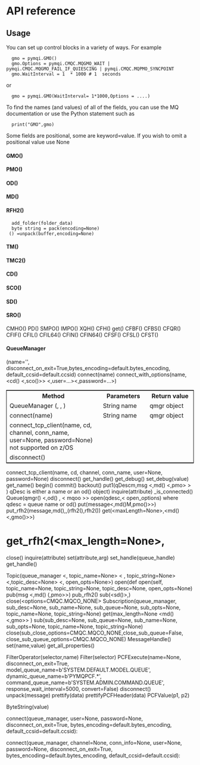 # API reference

## Usage

You can set up control blocks in a variety of ways.
For example

      gmo = pymqi.GMO() 
      gmo.Options = pymqi.CMQC.MQGMO_WAIT | pymqi.CMQC.MQGMO_FAIL_IF_QUIESCING | pymqi.CMQC.MQPMO_SYNCPOINT 
      gmo.WaitInterval = 1  * 1000 # 1  seconds

or 

      gmo = pymqi.GMO(WaitInterval= 1*1000,Options = ....)
  
To find the names (and values) of all of the fields, you can use the MQ documentation or use the Python statement such as 

      print("GMO",gmo)

Some fields are positional, some are keyword=value.  If you wish to omit a positional value use None

#### GMO()
#### PMO()
#### OD()
#### MD()
#### RFH2()
      add_folder(folder_data)
      byte string = pack(encoding=None)
     () =unpack(buffer,encoding=None)
#### TM()
#### TMC2()
#### CD()
#### SCO()
#### SD()
#### SRO()
   
CMHO()
PD()
SMPO()
IMPO()
XQH()
CFH()
 get()
CFBF()
CFBS()
CFQR()
CFIF()
CFIL()
CFIL64()
CFIN()
CFIN64()
CFSF()
CFSL()
CFST()
#### QueueManager
(name='', disconnect_on_exit=True,bytes_encoding=default.bytes_encoding, default_ccsid=default.ccsid)
 connect(name)
 connect_with_options(name, <cd() <,sco()>> <,user=...><,password=...>)

<table style="border: 1px solid black;">
  <tr>
    <th width=50%>Method</th>
    <th width=25%>Parameters</th>
    <th width=25%>Return value </th>
  </tr>
 <tr>
    <td>QueueManager
(<name=''>, <disconnect_on_exit=True>,<bytes_encoding=default.bytes_encoding,> <default_ccsid=default.ccsid>)</td>
    <td>String name</td>
    <td> qmgr object </td>
  </tr>
  <tr>
    <td>connect(name)</td>
    <td>String name</td>
    <td> qmgr object </td>
  </tr>
 <tr>
    <td>connect_tcp_client(name, cd, channel, conn_name, user=None, password=None) not supported on z/OS</td>
    <td></td>
    <td></td>
  </tr>
<tr>
    <td>disconnect()</td>
    <td></td>
    <td></td>
  </tr>
</table> 



  
 connect_tcp_client(name, cd, channel, conn_name, user=None, password=None)
 disconnect()
 get_handle()
 get_debug()
 set_debug(value) 
 get_name()
 begin()
 commit()
 backout()
 put1(qDescm,msg <,md() <,pmo> > )
    qDesc is either a name or an od() object)
 inquire(attribute) 
 _is_connected() 
Queue(qmgr() <,od() , <  mqoo >>
  open(qdesc,< open_options)
    where qdesc = queue name or od()
  put(message<,md()M,pmo()>>)
  put_rfh2(message,md(),,(rfh2(),rfh2())
  get(<maxLength=None>,<md() <,gmo()>>)
#  get_rfh2(<max_length=None>,
  close()
  inquire(attribute)
  set(attribute,arg)
  set_handle(queue_handle)
  get_handle()

Topic(queue_manager <, topic_name=None> < , topic_string=None> <,topic_desc=None> <, open_opts=None>)
  open(def open(self, topic_name=None, topic_string=None, topic_desc=None, open_opts=None) 
  pub(msg <,md() (,pmo>>) 
  pub_rfh2()
  sub(<sd()>,<queuename>)
  close(<options=CMQC.MQCO_NONE>
Subscription(queue_manager, sub_desc=None, sub_name=None,
                 sub_queue=None, sub_opts=None, topic_name=None, topic_string=None)
    get(max_length=None <md() <,gmo>> )
    sub(sub_desc=None, sub_queue=None, sub_name=None, sub_opts=None,
            topic_name=None, topic_string=None)
    close(sub_close_options=CMQC.MQCO_NONE,close_sub_queue=False, close_sub_queue_options=CMQC.MQCO_NONE)
MessageHandle()
  set(name,value)
  get_all_properties()

FilterOperator(selector,name)
Filter(selector)
PCFExecute(name=None,
                 disconnect_on_exit=True,
                 model_queue_name=b'SYSTEM.DEFAULT.MODEL.QUEUE',
                 dynamic_queue_name=b'PYMQPCF.*',
                 command_queue_name=b'SYSTEM.ADMIN.COMMAND.QUEUE',
                 response_wait_interval=5000,
                 convert=False)
  disconnect()
  unpack(message)
  prettify(data)
  prettifyPCFHeader(data)
  PCFValue(p1, p2)

ByteString(value)

connect(queue_manager, 
            user=None, password=None, disconnect_on_exit=True,
            bytes_encoding=default.bytes_encoding, default_ccsid=default.ccsid):

connect(queue_manager, channel=None, conn_info=None,
            user=None, password=None, disconnect_on_exit=True,
            bytes_encoding=default.bytes_encoding, default_ccsid=default.ccsid):

